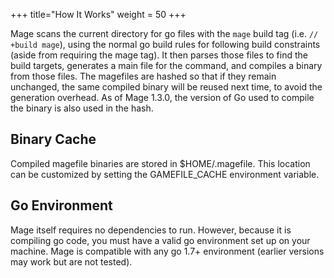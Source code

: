 +++
title="How It Works"
weight = 50
+++

Mage scans the current directory for go files with the `mage` build tag (i.e.
`// +build mage`), using the normal go build rules for following build
constraints (aside from requiring the mage tag).  It then parses those files to
find the build targets, generates a main file for the command, and compiles a
binary from those files.  The magefiles are hashed so that if they remain
unchanged, the same compiled binary will be reused next time, to avoid the
generation overhead.  As of Mage 1.3.0, the version of Go used to compile the
binary is also used in the hash.

## Binary Cache

Compiled magefile binaries are stored in $HOME/.magefile.  This location can be
customized by setting the GAMEFILE_CACHE environment variable.

## Go Environment

Mage itself requires no dependencies to run. However, because it is compiling go
code, you must have a valid go environment set up on your machine.  Mage is
compatible with any go 1.7+ environment (earlier versions may work but are not
tested).
